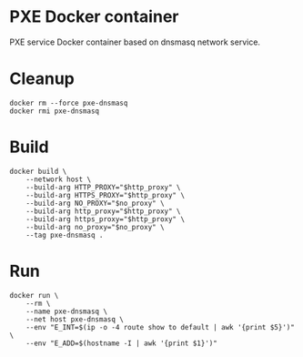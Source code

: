 # PXE Docker container

PXE service Docker container based on dnsmasq network service.

# Cleanup

```
docker rm --force pxe-dnsmasq
docker rmi pxe-dnsmasq
```

# Build

```
docker build \
    --network host \
    --build-arg HTTP_PROXY="$http_proxy" \
    --build-arg HTTPS_PROXY="$http_proxy" \
    --build-arg NO_PROXY="$no_proxy" \
    --build-arg http_proxy="$http_proxy" \
    --build-arg https_proxy="$http_proxy" \
    --build-arg no_proxy="$no_proxy" \
    --tag pxe-dnsmasq .
```

# Run

```
docker run \
    --rm \
    --name pxe-dnsmasq \
    --net host pxe-dnsmasq \
    --env "E_INT=$(ip -o -4 route show to default | awk '{print $5}')" \
    --env "E_ADD=$(hostname -I | awk '{print $1}')"
```
